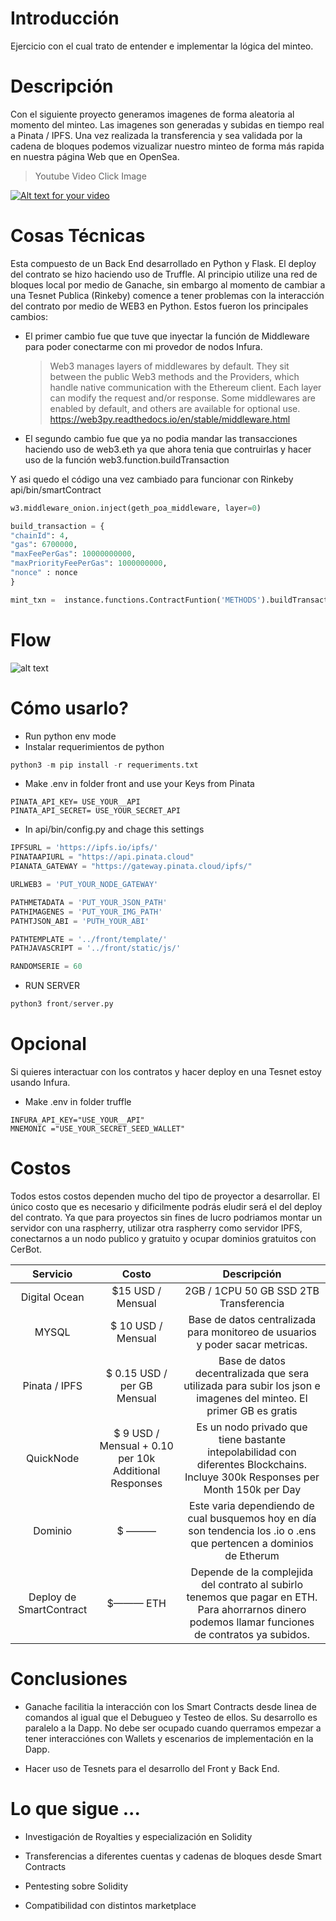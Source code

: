 # Introducción

Ejercicio con el cual trato de entender e implementar la lógica del minteo.

# Descripción

Con el siguiente proyecto generamos imagenes de forma aleatoria al momento del minteo. Las imagenes son generadas y subidas en tiempo real a Pinata / IPFS. Una vez realizada la transferencia y sea validada por la cadena de bloques podemos vizualizar nuestro minteo de forma más rapida en nuestra página Web que en OpenSea.

> Youtube Video Click Image

[![Alt text for your video](https://img.youtube.com/vi/eaZsvYDpJsI/maxresdefault.jpg)](https://youtu.be/eaZsvYDpJsI)

# Cosas Técnicas

Esta compuesto de un Back End desarrollado en Python y Flask. El deploy del contrato se hizo haciendo uso de Truffle. Al principio utilize una red de bloques local por medio de Ganache, sin embargo al momento de cambiar a una Tesnet Publica (Rinkeby) comence a tener problemas con la interacción del contrato por medio de WEB3 en Python.  Estos fueron los principales cambios:

* El primer cambio fue que tuve que inyectar la función de Middleware para poder conectarme con mi provedor de nodos Infura. 

  > Web3 manages layers of middlewares by default. They sit between the public Web3 methods and the Providers, which handle native communication with the Ethereum client. Each layer can modify the request and/or response. Some middlewares are enabled by default, and others are available for optional use. https://web3py.readthedocs.io/en/stable/middleware.html

* El segundo cambio fue que ya no podia mandar las transacciones haciendo uso de web3.eth  ya que ahora tenia que contruirlas y hacer uso de la función web3.function.buildTransaction

Y asi quedo el código una vez cambiado para funcionar con Rinkeby api/bin/smartContract

```python
w3.middleware_onion.inject(geth_poa_middleware, layer=0)  

build_transaction = {
"chainId": 4,  
"gas": 6700000,
"maxFeePerGas": 10000000000,
"maxPriorityFeePerGas": 1000000000,
"nonce" : nonce
}

mint_txn =  instance.functions.ContractFuntion('METHODS').buildTransaction(build_transaction)
```

# Flow
![alt text](https://s3.us-west-2.amazonaws.com/secure.notion-static.com/85e629e8-5af1-4d6e-aeea-17ac2256fcf3/nse-3663403350849953498-441.png?X-Amz-Algorithm=AWS4-HMAC-SHA256&X-Amz-Content-Sha256=UNSIGNED-PAYLOAD&X-Amz-Credential=AKIAT73L2G45EIPT3X45%2F20230116%2Fus-west-2%2Fs3%2Faws4_request&X-Amz-Date=20230116T205407Z&X-Amz-Expires=86400&X-Amz-Signature=cc348c3cb3f80306128bd30dfce75fa0a066771f18fd1081d4bdec594e3ba2ed&X-Amz-SignedHeaders=host&response-content-disposition=filename%3D%22nse-3663403350849953498-441.png%22&x-id=GetObject)

# Cómo usarlo?

* Run python env mode
* Instalar requerimientos de python
```python
python3 -m pip install -r requeriments.txt
```
* Make .env in folder front and use your Keys from Pinata
```
PINATA_API_KEY= USE_YOUR__API
PINATA_API_SECRET= USE_YOUR_SECRET_API
```
* In api/bin/config.py and chage this settings
```python
IPFSURL = 'https://ipfs.io/ipfs/'
PINATAAPIURL = "https://api.pinata.cloud"
PIANATA_GATEWAY = "https://gateway.pinata.cloud/ipfs/"

URLWEB3 = 'PUT_YOUR_NODE_GATEWAY'

PATHMETADATA = 'PUT_YOUR_JSON_PATH'
PATHIMAGENES = 'PUT_YOUR_IMG_PATH'
PATHTJSON_ABI = 'PUTH_YOUR_ABI'

PATHTEMPLATE = '../front/template/'
PATHJAVASCRIPT = '../front/static/js/'

RANDOMSERIE = 60 
```
* RUN SERVER 
```python
python3 front/server.py
```


# Opcional

Si quieres interactuar con los contratos y hacer deploy en una Tesnet estoy usando Infura. 

* Make .env in folder truffle
```
INFURA_API_KEY="USE_YOUR__API"
MNEMONIC ="USE_YOUR_SECRET_SEED_WALLET"
```

# Costos

Todos estos costos dependen mucho del tipo de proyector a desarrollar. El único costo que es necesario y dificilmente podrás eludir será el del deploy del contrato. Ya que para proyectos sin fines de lucro podriamos montar un servidor con una raspherry, utilizar otra raspherry como servidor IPFS, conectarnos a un nodo publico y gratuito y ocupar dominios gratuitos con CerBot. 

| Servicio | Costo | Descripción | 
| :--: | :--: | :--: |
| Digital Ocean | $15 USD / Mensual	| 2GB / 1CPU 50 GB SSD 2TB Transferencia | 
| MYSQL | $ 10 USD / Mensual	| Base de datos centralizada para monitoreo de usuarios y poder sacar metricas.|
| Pinata / IPFS	| $ 0.15 USD / per GB Mensual	| Base de datos decentralizada que sera utilizada para subir los json e imagenes del minteo. El primer GB es gratis| 
| QuickNode	| $ 9 USD / Mensual + 0.10 per 10k Additional Responses	| Es un nodo privado que tiene bastante intepolabilidad con diferentes Blockchains. Incluye 300k Responses per Month 150k per Day|
| Dominio | $ ———	|Este varia dependiendo de cual busquemos hoy en día son tendencia los .io o .ens que pertencen a dominios de Etherum|
| Deploy de SmartContract|	$——— ETH	|Depende de la complejida del contrato al subirlo tenemos que pagar en ETH. Para ahorrarnos dinero podemos llamar funciones de contratos ya subidos.|

# Conclusiones

* Ganache facilitia la interacción con los Smart Contracts desde linea de comandos al igual que el Debugueo y Testeo de ellos. Su desarrollo es paralelo a la Dapp. No debe ser ocupado cuando querramos empezar a tener interacciónes con Wallets y escenarios de implementación en la Dapp.

* Hacer uso de Tesnets para el desarrollo del Front y Back End.

# Lo que sigue ...

* Investigación de Royalties y especialización en Solidity

* Transferencias a diferentes cuentas y cadenas de bloques desde Smart Contracts

* Pentesting sobre Solidity

* Compatibilidad con distintos marketplace
